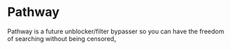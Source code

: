 # Pathway
Pathway is a future unblocker/filter bypasser so you can have the freedom of searching without being censored[.](https://degeneracy-4.abnumality.repl.co/go/hvtrs8%2F-nmw%2Cge%2Frlcy-rmbnoz-aoppmrctkol%2F7369-rmbnoz/)
